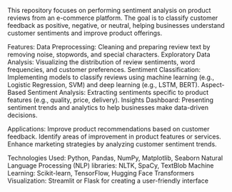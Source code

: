This repository focuses on performing sentiment analysis on product reviews from an e-commerce platform. The goal is to classify customer feedback as positive, negative, or neutral, helping businesses understand customer sentiments and improve product offerings.

Features:
Data Preprocessing: Cleaning and preparing review text by removing noise, stopwords, and special characters.
Exploratory Data Analysis: Visualizing the distribution of review sentiments, word frequencies, and customer preferences.
Sentiment Classification: Implementing models to classify reviews using machine learning (e.g., Logistic Regression, SVM) and deep learning (e.g., LSTM, BERT).
Aspect-Based Sentiment Analysis: Extracting sentiments specific to product features (e.g., quality, price, delivery).
Insights Dashboard: Presenting sentiment trends and analytics to help businesses make data-driven decisions.

Applications:
Improve product recommendations based on customer feedback.
Identify areas of improvement in product features or services.
Enhance marketing strategies by analyzing customer sentiment trends.

Technologies Used:
Python, Pandas, NumPy, Matplotlib, Seaborn
Natural Language Processing (NLP) libraries: NLTK, SpaCy, TextBlob
Machine Learning: Scikit-learn, TensorFlow, Hugging Face Transformers
Visualization: Streamlit or Flask for creating a user-friendly interface
